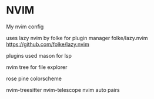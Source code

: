 # NVIM

My nvim config

uses lazy nvim by folke for plugin manager
folke/lazy.nvim https://github.com/folke/lazy.nvim

plugins used 
  mason for lsp
  
  nvim tree for file explorer
  
  rose pine colorscheme
  
  nvim-treesitter
  nvim-telescope
  nvim auto pairs

